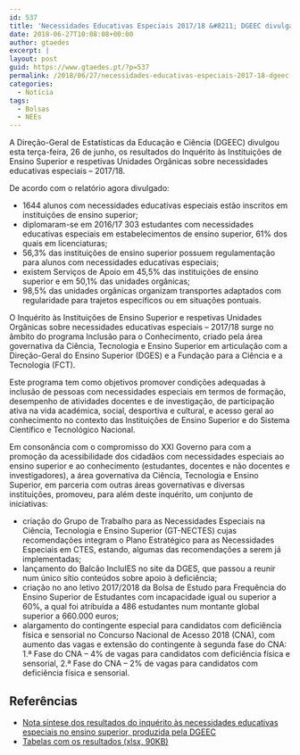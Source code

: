 ```yaml
---
id: 537
title: 'Necessidades Educativas Especiais 2017/18 &#8211; DGEEC divulga inquérito ao Ensino Superior'
date: 2018-06-27T10:08:08+00:00
author: gtaedes
excerpt: |
layout: post
guid: https://www.gtaedes.pt/?p=537
permalink: /2018/06/27/necessidades-educativas-especiais-2017-18-dgeec-divulga-inquerito-ao-ensino-superior/
categories:
  - Notícia
tags:
  - Bolsas
  - NEEs
---
```

A Direção-Geral de Estatísticas da Educação e Ciência (DGEEC) divulgou esta terça-feira, 26 de junho, os resultados do Inquérito às Instituições de Ensino Superior e respetivas Unidades Orgânicas sobre necessidades educativas especiais – 2017/18.

De acordo com o relatório agora divulgado:

  * 1644 alunos com necessidades educativas especiais estão inscritos em instituições de ensino superior;
  * diplomaram-se em 2016/17 303 estudantes com necessidades educativas especiais em estabelecimentos de ensino superior, 61% dos quais em licenciaturas;
  * 56,3% das instituições de ensino superior possuem regulamentação para alunos com necessidades educativas especiais;
  * existem Serviços de Apoio em 45,5% das instituições de ensino superior e em 50,1% das unidades orgânicas;
  * 98,5% das unidades orgânicas organizam transportes adaptados com regularidade para trajetos específicos ou em situações pontuais.

O Inquérito às Instituições de Ensino Superior e respetivas Unidades Orgânicas sobre necessidades educativas especiais – 2017/18 surge no âmbito do programa Inclusão para o Conhecimento, criado pela área governativa da Ciência, Tecnologia e Ensino Superior em articulação com a Direção-Geral do Ensino Superior (DGES) e a Fundação para a Ciência e a Tecnologia (FCT).

Este programa tem como objetivos promover condições adequadas à inclusão de pessoas com necessidades especiais em termos de formação, desempenho de atividades docentes e de investigação, de participação ativa na vida académica, social, desportiva e cultural, e acesso geral ao conhecimento no contexto das Instituições de Ensino Superior e do Sistema Científico e Tecnológico Nacional.

Em consonância com o compromisso do XXI Governo para com a promoção da acessibilidade dos cidadãos com necessidades especiais ao ensino superior e ao conhecimento (estudantes, docentes e não docentes e investigadores), a área governativa da Ciência, Tecnologia e Ensino Superior, em parceria com outras áreas governativas e diversas instituições, promoveu, para além deste inquérito, um conjunto de iniciativas:

  * criação do Grupo de Trabalho para as Necessidades Especiais na Ciência, Tecnologia e Ensino Superior (GT-NECTES) cujas recomendações integram o Plano Estratégico para as Necessidades Especiais em CTES, estando, algumas das recomendações a serem já implementadas;
  * lançamento do Balcão IncluIES no site da DGES, que passou a reunir num único sítio conteúdos sobre apoio à deficiência;
  * criação no ano letivo 2017/2018 da Bolsa de Estudo para Frequência do Ensino Superior de Estudantes com incapacidade igual ou superior a 60%, a qual foi atribuída a 486 estudantes num montante global superior a 660.000 euros;
  * alargamento do contingente especial para candidatos com deficiência física e sensorial no Concurso Nacional de Acesso 2018 (CNA), com aumento das vagas e extensão do contingente à segunda fase do CNA: 1.ª Fase do CNA – 4% de vagas para candidatos com deficiência física e sensorial, 2.ª Fase do CNA – 2% de vagas para candidatos com deficiência física e sensorial.

## Referências

  * [Nota síntese dos resultados do inquérito às necessidades educativas especiais no ensino superior, produzida pela DGEEC](/estudo-e-publicacoes/nota-dgeec-relativa-ao-inquerito-nees-no-ensino-superior/)
  * [Tabelas com os resultados (xlsx, 90KB)](http://w3.dgeec.mec.pt/dsee/AL20172018/download.asp?file=DGEEC_DSEE_DEES_NEE_Superior_Publicacao.xlsx)